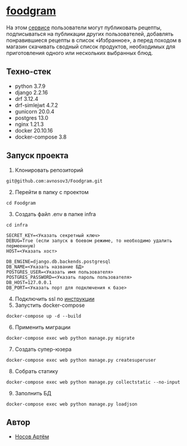 # [foodgram](https://foodgram.servebeer.com/recipes/)

На этом [сервисе](https://foodgram.servebeer.com/recipes/) пользователи могут публиковать рецепты, подписываться на публикации других пользователей, добавлять понравившиеся рецепты в список «Избранное», а перед походом в магазин скачивать сводный список продуктов, необходимых для приготовления одного или нескольких выбранных блюд.

## Техно-стек
* python 3.7.9
* django 2.2.16
* drf 3.12.4
* drf-simlejwt 4.7.2
* gunicorn 20.0.4
* postgres 13.0
* nginx 1.21.3
* docker 20.10.16
* docker-compose 3.8

## Запуск проекта

1. Клонировать репозиторий
```
git@github.com:avnosov3/Foodgram.git
```
2. Перейти в папку с проектом
```
cd Foodgram
```
3. Создать файл .env в папке infra
```
cd infra
```
```
SECRET_KEY=<Указать секретный ключ>
DEBUG=True (если запуск в боевом режиме, то необходимо удалить пермеенную)
HOST=<Указать хост>

DB_ENGINE=django.db.backends.postgresql
DB_NAME=<Указать название БД>
POSTGRES_USER=<Указать имя пользователя>
POSTGRES_PASSWORD=<Указать пароль пользователя>
DB_HOST=127.0.0.1
DB_PORT=<Указать порт для подключения к базе>
``` 
4. Подключить ssl по [инструкции](https://pentacent.medium.com/nginx-and-lets-encrypt-with-docker-in-less-than-5-minutes-b4b8a60d3a71)
5. Запустить docker-compose
```
docker-compose up -d --build
```
6. Применить миграции
```
docker-compose exec web python manage.py migrate
```
7. Создать супер-юзера
```
docker-compose exec web python manage.py createsuperuser
```
8. Собрать статику
```
docker-compose exec web python manage.py collectstatic --no-input
```
9. Заполнить БД
```
docker-compose exec web python manage.py loadjson
```

## Автор
* [Носов Артём](https://github.com/avnosov3)
